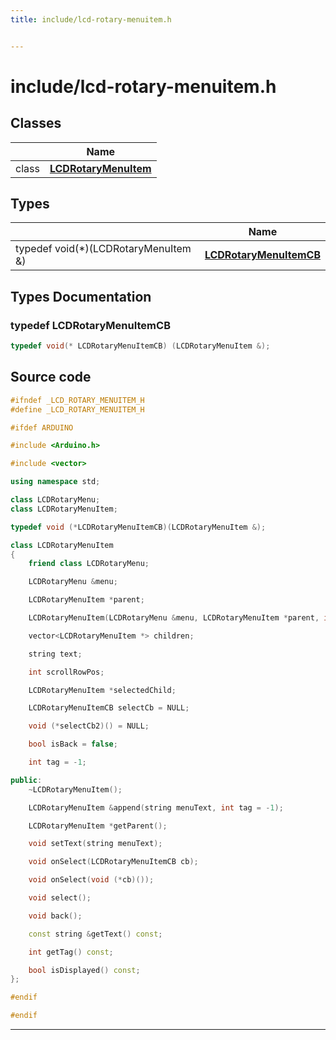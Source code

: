 ```yaml
---
title: include/lcd-rotary-menuitem.h


---
```


# include/lcd-rotary-menuitem.h








## Classes

|                | Name           |
| -------------- | -------------- |
| class | **[LCDRotaryMenuItem](https://github.com/devel0/iot-utils/tree/main/data/api/Classes/class_l_c_d_rotary_menu_item.md)**  |

## Types

|                | Name           |
| -------------- | -------------- |
| typedef void(*)(LCDRotaryMenuItem &) | **[LCDRotaryMenuItemCB](https://github.com/devel0/iot-utils/tree/main/data/api/Files/lcd-rotary-menuitem_8h.md#typedef-lcdrotarymenuitemcb)**  |










## Types Documentation

### typedef LCDRotaryMenuItemCB

```cpp
typedef void(* LCDRotaryMenuItemCB) (LCDRotaryMenuItem &);
```


































## Source code

```cpp
#ifndef _LCD_ROTARY_MENUITEM_H
#define _LCD_ROTARY_MENUITEM_H

#ifdef ARDUINO

#include <Arduino.h>

#include <vector>

using namespace std;

class LCDRotaryMenu;
class LCDRotaryMenuItem;

typedef void (*LCDRotaryMenuItemCB)(LCDRotaryMenuItem &);

class LCDRotaryMenuItem
{
    friend class LCDRotaryMenu;

    LCDRotaryMenu &menu;

    LCDRotaryMenuItem *parent;

    LCDRotaryMenuItem(LCDRotaryMenu &menu, LCDRotaryMenuItem *parent, int tag = -1);

    vector<LCDRotaryMenuItem *> children;

    string text;

    int scrollRowPos;

    LCDRotaryMenuItem *selectedChild;

    LCDRotaryMenuItemCB selectCb = NULL;

    void (*selectCb2)() = NULL;

    bool isBack = false;    

    int tag = -1;

public:
    ~LCDRotaryMenuItem();

    LCDRotaryMenuItem &append(string menuText, int tag = -1);

    LCDRotaryMenuItem *getParent();

    void setText(string menuText);

    void onSelect(LCDRotaryMenuItemCB cb);

    void onSelect(void (*cb)());

    void select();

    void back();

    const string &getText() const;

    int getTag() const;

    bool isDisplayed() const;
};

#endif

#endif
```


-------------------------------


